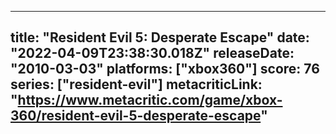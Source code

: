 
---
title: "Resident Evil 5: Desperate Escape"
date: "2022-04-09T23:38:30.018Z"
releaseDate: "2010-03-03"
platforms: ["xbox360"]
score: 76
series: ["resident-evil"]
metacriticLink: "https://www.metacritic.com/game/xbox-360/resident-evil-5-desperate-escape"
---
